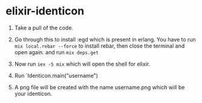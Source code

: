 # elixir-identicon

1. Take a pull of the code.

2. Go through this to install :egd which is present in erlang.
You have to run `mix local.rebar --force` to install rebar, then close the terminal and open again.
and run `mix deps.get`

3. Now run `iex -S mix` which will open the shell for elixir.

4. Run `Identicon.main("username")

5. A png file will be created with the name username.png which will be your identicon.
